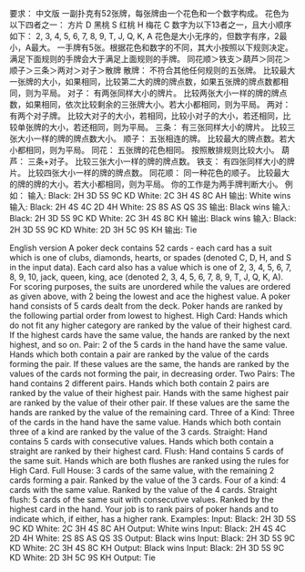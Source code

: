 要求：
中文版
一副扑克有52张牌，每张牌由一个花色和一个数字构成。
花色为以下四者之一：
方片 D
黑桃 S
红桃 H
梅花 C
数字为以下13者之一，且大小顺序如下：
2, 3, 4, 5, 6, 7, 8, 9, T, J, Q, K, A
花色是大小无序的，但数字有序，2最小，A最大。
一手牌有5张。根据花色和数字的不同，其大小按照以下规则决定。
满足下面规则的手牌会大于满足上面规则的手牌。
同花顺＞铁支＞葫芦＞同花＞顺子＞三条＞两对＞对子＞散牌
散牌：
不符合其他任何规则的五张牌。 比较最大一张牌的大小，如果相同，比较第二大的牌的牌点数，如果五张牌的牌点数都相同，则为平局。
对子：
有两张同样大小的牌片。 比较两张大小一样的牌的牌点数，如果相同，依次比较剩余的三张牌大小。若大小都相同，则为平局。
两对：
有两个对子牌。 比较大对子的大小，若相同，比较小对子的大小，若还相同，比较单张牌的大小，若还相同，则为平局。
三条：
有三张同样大小的牌片。 比较三张大小一样的牌的牌点数大小。
顺子：
五张相连的牌。 比较最大的牌点数。若大小都相同，则为平局。
同花：
五张牌的花色相同。 按照散排规则比较大小。
葫芦：
三条+对子。 比较三张大小一样的牌的牌点数。
铁支：
有四张同样大小的牌片。 比较四张大小一样的牌的牌点数。
同花顺：
同一种花色的顺子。 比较最大的牌的牌的大小。若大小都相同，则为平局。
你的工作是为两手牌判断大小。
例如：
输入: Black: 2H 3D 5S 9C KD White: 2C 3H 4S 8C AH 输出: White wins
输入: Black: 2H 4S 4C 2D 4H White: 2S 8S AS QS 3S 输出: Black wins
输入: Black: 2H 3D 5S 9C KD White: 2C 3H 4S 8C KH 输出: Black wins
输入: Black: 2H 3D 5S 9C KD White: 2D 3H 5C 9S KH 输出: Tie

English version
A poker deck contains 52 cards - each card has a suit which is one of clubs, diamonds, hearts, or spades (denoted C, D, H, and S in the input data).
Each card also has a value which is one of 2, 3, 4, 5, 6, 7, 8, 9, 10, jack, queen, king, ace (denoted 2, 3, 4, 5, 6, 7, 8, 9, T, J, Q, K, A).
For scoring purposes, the suits are unordered while the values are ordered as given above, with 2 being the lowest and ace the highest value.
A poker hand consists of 5 cards dealt from the deck. Poker hands are ranked by the following partial order from lowest to highest.
High Card: Hands which do not fit any higher category are ranked by the value of their highest card. If the highest cards have the same value, the hands are ranked by the next highest, and so on.
Pair: 2 of the 5 cards in the hand have the same value. Hands which both contain a pair are ranked by the value of the cards forming the pair. If these values are the same, the hands are ranked by the values of the cards not forming the pair, in decreasing order.
Two Pairs: The hand contains 2 different pairs. Hands which both contain 2 pairs are ranked by the value of their highest pair. Hands with the same highest pair are ranked by the value of their other pair. If these values are the same the hands are ranked by the value of the remaining card.
Three of a Kind: Three of the cards in the hand have the same value. Hands which both contain three of a kind are ranked by the value of the 3 cards.
Straight: Hand contains 5 cards with consecutive values. Hands which both contain a straight are ranked by their highest card.
Flush: Hand contains 5 cards of the same suit. Hands which are both flushes are ranked using the rules for High Card.
Full House: 3 cards of the same value, with the remaining 2 cards forming a pair. Ranked by the value of the 3 cards.
Four of a kind: 4 cards with the same value. Ranked by the value of the 4 cards.
Straight flush: 5 cards of the same suit with consecutive values. Ranked by the highest card in the hand.
Your job is to rank pairs of poker hands and to indicate which, if either, has a higher rank.
Examples:
Input: Black: 2H 3D 5S 9C KD White: 2C 3H 4S 8C AH Output: White wins
Input: Black: 2H 4S 4C 2D 4H White: 2S 8S AS QS 3S Output: Black wins
Input: Black: 2H 3D 5S 9C KD White: 2C 3H 4S 8C KH Output: Black wins
Input: Black: 2H 3D 5S 9C KD White: 2D 3H 5C 9S KH Output: Tie